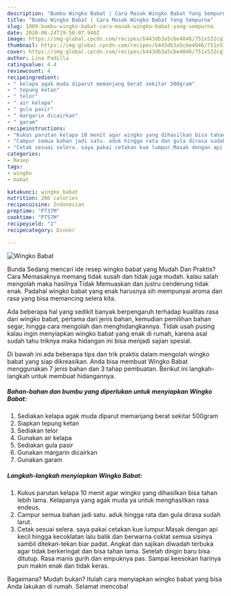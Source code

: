 ```yaml
---
description: "Bumbu Wingko Babat | Cara Masak Wingko Babat Yang Sempurna"
title: "Bumbu Wingko Babat | Cara Masak Wingko Babat Yang Sempurna"
slug: 1009-bumbu-wingko-babat-cara-masak-wingko-babat-yang-sempurna
date: 2020-06-24T19:50:07.940Z
image: https://img-global.cpcdn.com/recipes/b443db3a5cbe4046/751x532cq70/wingko-babat-foto-resep-utama.jpg
thumbnail: https://img-global.cpcdn.com/recipes/b443db3a5cbe4046/751x532cq70/wingko-babat-foto-resep-utama.jpg
cover: https://img-global.cpcdn.com/recipes/b443db3a5cbe4046/751x532cq70/wingko-babat-foto-resep-utama.jpg
author: Lina Padilla
ratingvalue: 4.4
reviewcount: 4
recipeingredient:
- " kelapa agak muda diparut memanjang berat sekitar 500gram"
- " tepung ketan"
- " telor"
- " air kelapa"
- " gula pasir"
- " margarin dicairkan"
- " garam"
recipeinstructions:
- "Kukus parutan kelapa 10 menit agar wingko yang dihasilkan bisa tahan lebih lama. Kelapanya yang agak muda ya untuk menghasilkan rasa endeus."
- "Campur semua bahan jadi satu. aduk hingga rata dan gula dirasa sudah larut."
- "Cetak sesuai selera. saya pakai cetakan kue lumpur.Masak dengan api kecil hingga kecoklatan lalu balik dan berwarna coklat semua sisinya sambil ditekan-tekan biar padat. Angkat dan sajikan diwadah terbuka agar tidak berkeringat dan bisa tahan lama. Setelah dingin baru bisa ditutup. Rasa manis gurih dan empuknya pas. Sampai keesokan harinya pun makin enak dan tidak keras."
categories:
- Resep
tags:
- wingko
- babat

katakunci: wingko babat 
nutrition: 266 calories
recipecuisine: Indonesian
preptime: "PT37M"
cooktime: "PT57M"
recipeyield: "1"
recipecategory: Dinner

---
```



![Wingko Babat](https://img-global.cpcdn.com/recipes/b443db3a5cbe4046/751x532cq70/wingko-babat-foto-resep-utama.jpg)

Bunda Sedang mencari ide resep wingko babat yang Mudah Dan Praktis? Cara Memasaknya memang tidak susah dan tidak juga mudah. kalau salah mengolah maka hasilnya Tidak Memuaskan dan justru cenderung tidak enak. Padahal wingko babat yang enak harusnya sih mempunyai aroma dan rasa yang bisa memancing selera kita.

Ada beberapa hal yang sedikit banyak berpengaruh terhadap kualitas rasa dari wingko babat, pertama dari jenis bahan, kemudian pemilihan bahan segar, hingga cara mengolah dan menghidangkannya. Tidak usah pusing kalau ingin menyiapkan wingko babat yang enak di rumah, karena asal sudah tahu triknya maka hidangan ini bisa menjadi sajian spesial.




Di bawah ini ada beberapa tips dan trik praktis dalam mengolah wingko babat yang siap dikreasikan. Anda bisa membuat Wingko Babat menggunakan 7 jenis bahan dan 3 tahap pembuatan. Berikut ini langkah-langkah untuk membuat hidangannya.

<!--inarticleads1-->

##### Bahan-bahan dan bumbu yang diperlukan untuk menyiapkan Wingko Babat:

1. Sediakan  kelapa agak muda diparut memanjang berat sekitar 500gram
1. Siapkan  tepung ketan
1. Sediakan  telor
1. Gunakan  air kelapa
1. Sediakan  gula pasir
1. Gunakan  margarin dicairkan
1. Gunakan  garam




<!--inarticleads2-->

##### Langkah-langkah menyiapkan Wingko Babat:

1. Kukus parutan kelapa 10 menit agar wingko yang dihasilkan bisa tahan lebih lama. Kelapanya yang agak muda ya untuk menghasilkan rasa endeus.
1. Campur semua bahan jadi satu. aduk hingga rata dan gula dirasa sudah larut.
1. Cetak sesuai selera. saya pakai cetakan kue lumpur.Masak dengan api kecil hingga kecoklatan lalu balik dan berwarna coklat semua sisinya sambil ditekan-tekan biar padat. Angkat dan sajikan diwadah terbuka agar tidak berkeringat dan bisa tahan lama. Setelah dingin baru bisa ditutup. Rasa manis gurih dan empuknya pas. Sampai keesokan harinya pun makin enak dan tidak keras.




Bagaimana? Mudah bukan? Itulah cara menyiapkan wingko babat yang bisa Anda lakukan di rumah. Selamat mencoba!
